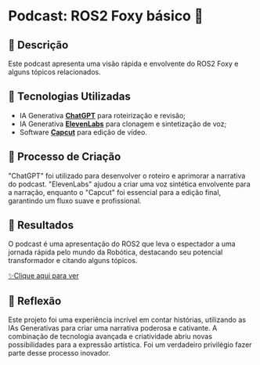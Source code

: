 # Podcast: ROS2 Foxy básico 🎥

## 📒 Descrição
Este podcast apresenta uma visão rápida e envolvente do ROS2 Foxy e alguns tópicos relacionados.

## 🤖 Tecnologias Utilizadas
- IA Generativa **[ChatGPT](https://chat.openai.com)** para roteirização e revisão;
- IA Generativa **[ElevenLabs](https://www.elevenlabs.io)** para clonagem e sintetização de voz;
- Software **[Capcut](https://www.capcut.com)** para edição de vídeo.

## 🧐 Processo de Criação
"ChatGPT" foi utilizado para desenvolver o roteiro e aprimorar a narrativa do podcast. "ElevenLabs" ajudou a criar uma voz sintética envolvente para a narração, enquanto o "Capcut" foi essencial para a edição final, garantindo um fluxo suave e profissional.

## 🚀 Resultados
O podcast é uma apresentação do ROS2 que leva o espectador a uma jornada rápida pelo mundo da Robótica, destacando seu potencial transformador e citando alguns tópicos.

<a href="output/podcasteditado.mp4" title="View Podcast"> ✨Clique aqui para ver</a>

## 💭 Reflexão
Este projeto foi uma experiência incrível em contar histórias, utilizando as IAs Generativas para criar uma narrativa poderosa e cativante. A combinação de tecnologia avançada e criatividade abriu novas possibilidades para a expressão artística. Foi um verdadeiro privilégio fazer parte desse processo inovador.
